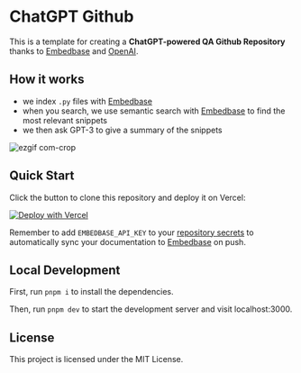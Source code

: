 # ChatGPT Github

This is a template for creating a **ChatGPT-powered QA Github Repository** thanks to [Embedbase](https://embedbase.xyz) and [OpenAI](https://openai.com).


## How it works

* we index `.py` files with [Embedbase](https://github.com/another-ai/embedbase)
* when you search, we use semantic search with [Embedbase](https://github.com/another-ai/embedbase) to find the most relevant snippets
* we then ask GPT-3 to give a summary of the snippets

![ezgif com-crop](https://user-images.githubusercontent.com/25003283/221253323-0b530c2f-b8e2-4e3e-9720-ffcfecc6deae.gif)

## Quick Start

Click the button to clone this repository and deploy it on Vercel:

[![Deploy with Vercel](https://vercel.com/button)](https://vercel.com/new/clone?repository-url=https%3A%2F%2Fgithub.com%2Fanother-ai%2Fchat-gpt-github&env=EMBEDBASE_API_KEY,OPENAI_API_KEY&envDescription=Get%20your%20API%20key%20on%20Embedbase%20website%20at%20https%3A%2F%2Fapp.embedbase.xyz%20and%20your%20OpenAI%20key%20at%20https%3A%2F%2Fplatform.openai.com%2Faccount%2Fapi-keys)

Remember to add `EMBEDBASE_API_KEY` to your [repository secrets](https://docs.github.com/en/rest/actions/secrets) to automatically sync your documentation to [Embedbase](https://embedbase.xyz) on push.

## Local Development

First, run `pnpm i` to install the dependencies.

Then, run `pnpm dev` to start the development server and visit localhost:3000.

## License

This project is licensed under the MIT License.
